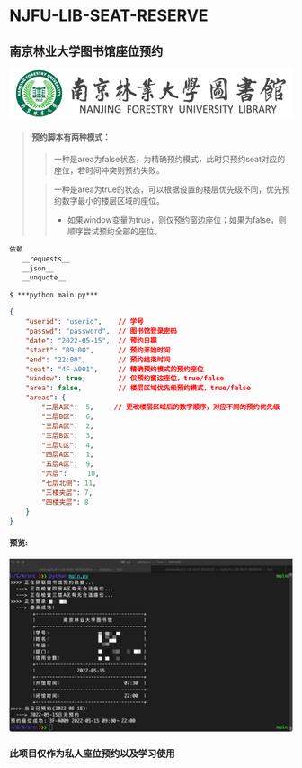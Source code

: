 # NJFU-LIB-SEAT-RESERVE
## 南京林业大学图书馆座位预约

![njfulogo](/images/logonew.png)

> #### 预约脚本有两种模式：
> 
>> 一种是area为false状态，为精确预约模式，此时只预约seat对应的座位，若时间冲突则预约失败。
>
>> 一种是area为true的状态，可以根据设置的楼层优先级不同，优先预约数字最小的楼层区域的座位。
>> - 如果window变量为true，则仅预约窗边座位；如果为false，则顺序尝试预约全部的座位。

```python
依赖
   __requests__
   __json__
   __unquote__
```

```shell
$ ***python main.py***
```

```json
{
    "userid": "userid",    // 学号
    "passwd": "password",  // 图书馆登录密码
    "date": "2022-05-15",  // 预约日期
    "start": "09:00",      // 预约开始时间
    "end": "22:00",        // 预约结束时间
    "seat": "4F-A001",     // 精确预约模式的预约座位
    "window": true,        // 仅预约窗边座位，true/false
    "area": false,         // 楼层区域优先级预约模式，true/false
    "areas": {
        "二层A区":  5,     // 更改楼层区域后的数字顺序，对应不同的预约优先级
        "二层B区":  6,
        "三层A区":  2,
        "三层B区":  3,
        "三层C区":  4,
        "四层A区":  1,
        "五层A区":  9,
        "六层":     10,
        "七层北侧": 11,
        "三楼夹层": 7,
        "四楼夹层": 8
    }
}
```

#### 预览:
![preview](/images/preview.jpg)

### 此项目仅作为私人座位预约以及学习使用
